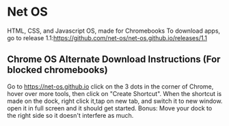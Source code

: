 # Net OS
HTML, CSS, and Javascript OS, made for Chromebooks
To download apps, go to release 1.1:https://github.com/net-os/net-os.github.io/releases/1.1
## Chrome OS Alternate Download Instructions (For blocked chromebooks)
Go to https://net-os.github.io click on the 3 dots in the corner of Chrome, hover over more tools, then click on "Create Shortcut". When the shortcut is made on the dock, right click it,tap on new tab, and switch it to new window. open it in full screen and it should get started. Bonus: Move your dock to the right side so it doesn't interfere as much.
